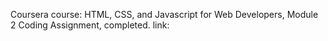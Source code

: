 Coursera course: HTML, CSS, and Javascript for Web Developers, Module 2 Coding Assignment, completed.
link: 
